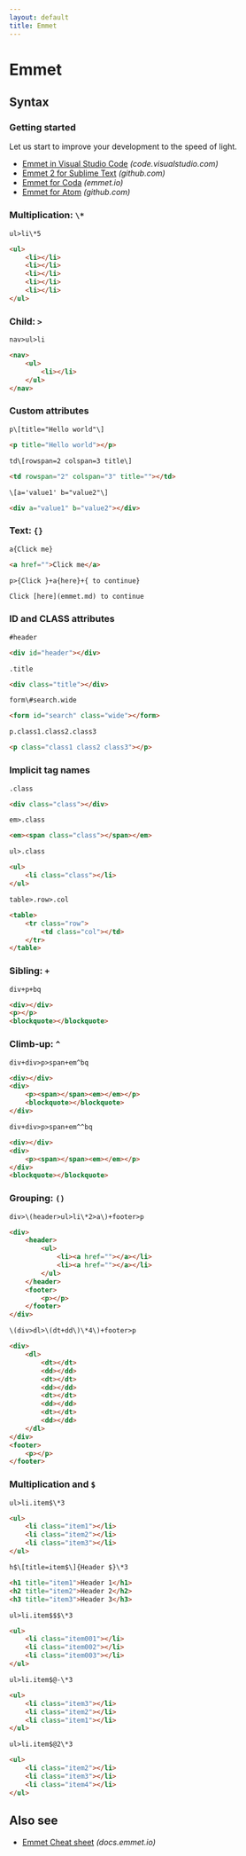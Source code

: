 ```yaml
---
layout: default
title: Emmet
---
```


# Emmet

## Syntax

### Getting started

Let us start to improve your development to the speed of light.

* [Emmet in Visual Studio Code](https://code.visualstudio.com/docs/editor/emmet) _\(code.visualstudio.com\)_
* [Emmet 2 for Sublime Text](https://github.com/emmetio/sublime-text-plugin) _\(github.com\)_
* [Emmet for Coda](https://emmet.io/download/coda/) _\(emmet.io\)_
* [Emmet for Atom](https://github.com/emmetio/emmet-atom#readme) _\(github.com\)_

### Multiplication: `\*`

`ul>li\*5`

```html
<ul>
    <li></li>
    <li></li>
    <li></li>
    <li></li>
    <li></li>
</ul>
```

### Child: `>`

`nav>ul>li`

```html
<nav>
    <ul>
        <li></li>
    </ul>
</nav>
```

### Custom attributes

`p\[title="Hello world"\]`

```html
<p title="Hello world"></p>
```

`td\[rowspan=2 colspan=3 title\]`

```html
<td rowspan="2" colspan="3" title=""></td>
```

`\[a='value1' b="value2"\]`

```html
<div a="value1" b="value2"></div>
```

### Text: `{}`

`a{Click me}`

```html
<a href="">Click me</a>
```

`p>{Click }+a{here}+{ to continue}`

```html
Click [here](emmet.md) to continue
```

### ID and CLASS attributes

`#header`

```html
<div id="header"></div>
```

`.title`

```html
<div class="title"></div>
```

`form\#search.wide`

```html
<form id="search" class="wide"></form>
```

`p.class1.class2.class3`

```html
<p class="class1 class2 class3"></p>
```

### Implicit tag names

`.class`

```html
<div class="class"></div>
```

`em>.class`

```html
<em><span class="class"></span></em>
```

`ul>.class`

```html
<ul>
    <li class="class"></li>
</ul>
```

`table>.row>.col`

```html
<table>
    <tr class="row">
        <td class="col"></td>
    </tr>
</table>
```

### Sibling: `+`

`div+p+bq`

```html
<div></div>
<p></p>
<blockquote></blockquote>
```

### Climb-up: `^`

`div+div>p>span+em^bq`

```html
<div></div>
<div>
    <p><span></span><em></em></p>
    <blockquote></blockquote>
</div>
```

`div+div>p>span+em^^bq`

```html
<div></div>
<div>
    <p><span></span><em></em></p>
</div>
<blockquote></blockquote>
```

### Grouping: `()`

`div>\(header>ul>li\*2>a\)+footer>p`

```html
<div>
    <header>
        <ul>
            <li><a href=""></a></li>
            <li><a href=""></a></li>
        </ul>
    </header>
    <footer>
        <p></p>
    </footer>
</div>
```

`\(div>dl>\(dt+dd\)\*4\)+footer>p`

```html
<div>
    <dl>
        <dt></dt>
        <dd></dd>
        <dt></dt>
        <dd></dd>
        <dt></dt>
        <dd></dd>
        <dt></dt>
        <dd></dd>
    </dl>
</div>
<footer>
    <p></p>
</footer>
```

### Multiplication and `$`

`ul>li.item$\*3`

```html
<ul>
    <li class="item1"></li>
    <li class="item2"></li>
    <li class="item3"></li>
</ul>
```

`h$\[title=item$\]{Header $}\*3`

```html
<h1 title="item1">Header 1</h1>
<h2 title="item2">Header 2</h2>
<h3 title="item3">Header 3</h3>
```

`ul>li.item$$$\*3`

```html
<ul>
    <li class="item001"></li>
    <li class="item002"></li>
    <li class="item003"></li>
</ul>
```

`ul>li.item$@-\*3`

```html
<ul>
    <li class="item3"></li>
    <li class="item2"></li>
    <li class="item1"></li>
</ul>
```

`ul>li.item$@2\*3`

```html
<ul>
    <li class="item2"></li>
    <li class="item3"></li>
    <li class="item4"></li>
</ul>
```

## Also see

* [Emmet Cheat sheet](https://docs.emmet.io/cheat-sheet/) _\(docs.emmet.io\)_

